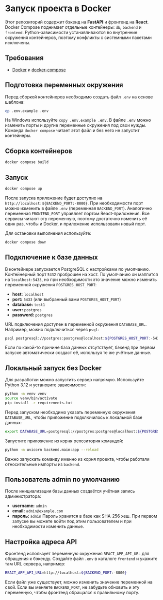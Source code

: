 # Запуск проекта в Docker

Этот репозиторий содержит бэкенд на **FastAPI** и фронтенд на **React**.
Docker Compose поднимает отдельные контейнеры: `db`, `backend` и `frontend`.
Python-зависимости устанавливаются во внутренние окружения контейнеров, поэтому конфликты с системными пакетами исключены.

## Требования
- [Docker](https://www.docker.com/) и [docker-compose](https://docs.docker.com/compose/)

## Подготовка переменных окружения
Перед сборкой контейнеров необходимо создать файл `.env` на основе шаблона:
```bash
cp .env.example .env
```
На Windows используйте `copy .env.example .env`. В файле `.env` можно
изменить порты и другие переменные окружения под свои нужды.
Команда `docker compose` читает этот файл и без него не запустит контейнеры.

## Сборка контейнеров
```bash
docker compose build
```

## Запуск
```bash
docker compose up
```
После запуска приложение будет доступно на `http://localhost:${BACKEND_PORT:-8000}`.
При необходимости порт можно изменить в файле `.env` (переменная `BACKEND_PORT`).
Аналогично переменная `FRONTEND_PORT` управляет портом React-приложения.
Все сервисы читают эту переменную, поэтому достаточно изменить её один раз,
чтобы и Docker, и приложение использовали новый порт.

Для остановки выполнения используйте:
```bash
docker compose down
```

## Подключение к базе данных
В контейнере запускается PostgreSQL с настройками по умолчанию. Контейнерный
порт `5432` проброшен на хост. По умолчанию он маппится на `localhost:5433`,
но при необходимости это значение можно изменить переменной окружения
`POSTGRES_HOST_PORT`:
- **host:** `localhost`
- **port:** `5433` (или выбранный вами `POSTGRES_HOST_PORT`)
- **database:** `test1`
- **user:** `postgres`
- **password:** `postgres`

URL подключения доступен в переменной окружения `DATABASE_URL`. Например,
можно подключиться через `psql`:
```bash
psql postgresql://postgres:postgres@localhost:${POSTGRES_HOST_PORT:-5433}/test1
```
Если по какой-то причине база данных отсутствует, бэкенд при первом запуске
автоматически создаст её, используя те же учётные данные.

## Локальный запуск без Docker
Для разработки можно запустить сервер напрямую. Используйте Python 3.12 и установите зависимости:
```bash
python -m venv venv
source venv/bin/activate
pip install -r requirements.txt
```
Перед запуском необходимо указать переменную окружения `DATABASE_URL`, чтобы
приложение подключилось к локальной базе данных:
```bash
export DATABASE_URL=postgresql://postgres:postgres@localhost:${POSTGRES_HOST_PORT:-5433}/test1
```
Запустите приложение из корня репозитория командой:
```bash
python -m uvicorn backend.main:app --reload
```
Важно запускать команду именно из корня проекта, чтобы работали относительные импорты из `backend`.

## Пользователь admin по умолчанию
После инициализации базы данных создаётся учётная запись администратора:
- **username:** `admin`
- **email:** `admin@example.com`
- **пароль:** `admin`
Пароль хранится в базе как SHA-256 хеш. При первом запуске вы можете войти под этим пользователем и при необходимости изменить данные.

## Настройка адреса API
Фронтенд использует переменную окружения `REACT_APP_API_URL` для обращения к бэкенду.
Создайте файл `.env` в каталоге `frontend` и укажите там URL сервера, например:
```bash
REACT_APP_API_URL=http://localhost:${BACKEND_PORT:-8000}
```
Если файл уже существует, можно изменить значение переменной на свой.
Если вы меняете `BACKEND_PORT`, не забудьте обновить и эту переменную,
чтобы фронтенд обращался к правильному порту.

